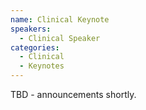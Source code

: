 ```yaml
---
name: Clinical Keynote
speakers:
  - Clinical Speaker
categories:
  - Clinical
  - Keynotes
---
```


TBD - announcements shortly.